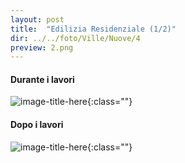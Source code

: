 ```yaml
---
layout: post
title:  "Edilizia Residenziale (1/2)"
dir: ../../foto/Ville/Nuove/4
preview: 2.png
---
```


#### Durante i lavori

![image-title-here](../../foto/Ville/Nuove/4/1.jpg){:class=""}


#### Dopo i lavori

![image-title-here](../../foto/Ville/Nuove/4/2.png){:class=""}